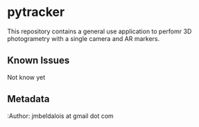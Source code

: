 pytracker 
=============
This repository contains a general use application to perfomr 3D photogrametry with a single camera and AR markers.


Known Issues
------------

Not know yet


Metadata
--------

:Author: jmbeldalois at gmail dot com